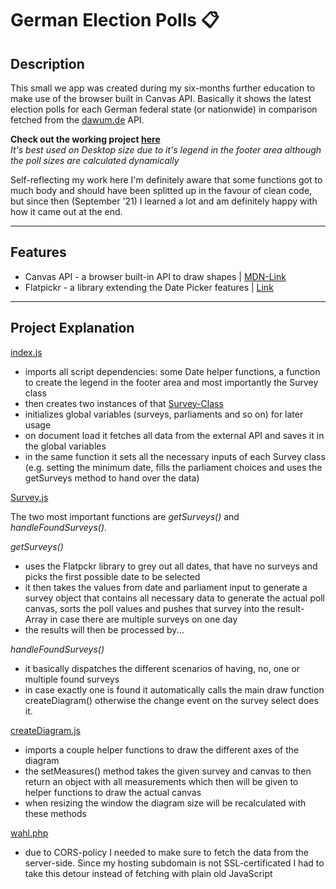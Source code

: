 # German Election Polls :clipboard:

## Description

This small we app was created during my six-months further education to make use of the browser built in Canvas API. Basically it shows the latest election polls for each German federal state (or nationwide) in comparison fetched from the [dawum.de](https://dawum.de/) API.

**Check out the working project [here](http://wahlumfragen.renderness.com/)**
<br>
_It's best used on Desktop size due to it's legend in the footer area although the poll sizes are calculated dynamically_

Self-reflecting my work here I'm definitely aware that some functions got to much body and should have been splitted up in the favour of clean code, but since then (September '21) I learned a lot and am definitely happy with how it came out at the end.

---

## Features

-   Canvas API - a browser built-in API to draw shapes | [MDN-Link](https://developer.mozilla.org/en-US/docs/Web/API/Canvas_API)
-   Flatpickr - a library extending the Date Picker features | [Link](https://flatpickr.js.org/)

---

## Project Explanation

[index.js](/index.js)

-   imports all script dependencies: some Date helper functions, a function to create the legend in the footer area and most importantly the Survey class
-   then creates two instances of that [Survey-Class](/scripts/Survey.js)
-   initializes global variables (surveys, parliaments and so on) for later usage
-   on document load it fetches all data from the external API and saves it in the global variables
-   in the same function it sets all the necessary inputs of each Survey class (e.g. setting the minimum date, fills the parliament choices and uses the getSurveys method to hand over the data)

[Survey.js](/scripts/Survey.js)

The two most important functions are _getSurveys()_ and _handleFoundSurveys()_.

_getSurveys()_

-   uses the Flatpckr library to grey out all dates, that have no surveys and picks the first possible date to be selected
-   it then takes the values from date and parliament input to generate a survey object that contains all necessary data to generate the actual poll canvas, sorts the poll values and pushes that survey into the result-Array in case there are multiple surveys on one day
-   the results will then be processed by...

_handleFoundSurveys()_

-   it basically dispatches the different scenarios of having, no, one or multiple found surveys
-   in case exactly one is found it automatically calls the main draw function createDiagram() otherwise the change event on the survey select does it.

[createDiagram.js](/scripts/createDiagram.js)

-   imports a couple helper functions to draw the different axes of the diagram
-   the setMeasures() method takes the given survey and canvas to then return an object with all measurements which then will be given to helper functions to draw the actual canvas
-   when resizing the window the diagram size will be recalculated with these methods

[wahl.php](/wahl.php)

-   due to CORS-policy I needed to make sure to fetch the data from the server-side. Since my hosting subdomain is not SSL-certificated I had to take this detour instead of fetching with plain old JavaScript
